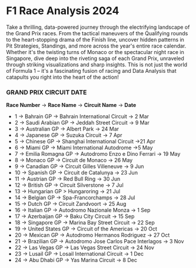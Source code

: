 # F1 Race Analysis 2024

Take a thrilling, data-powered journey through the electrifying landscape of the Grand Prix races. From the tactical
maneuvers of the Qualifying rounds to the heart-stopping drama of the Finish line, uncover hidden patterns in Pit
Strategies, Standings, and more across the year's entire race calendar. Whether it's the twisting turns of Monaco or
the spectacular night race in Singapore, dive deep into the riveting saga of each Grand Prix, unraveled through
striking visualizations and sharp insights. This is not just the world of Formula 1 – it's a fascinating fusion of
racing and Data Analysis that catapults you right into the heart of the action!

### GRAND PRIX	CIRCUIT	DATE

**Race Number** -> **Race Name** -> **Circuit Name** -> **Date**

* 1 -> Bahrain GP -> Bahrain International Circuit -> 2 Mar
* 2 -> Saudi Arabian GP -> Jeddah Street Circuit -> 9 Mar
* 3 -> Australian GP -> Albert Park -> 24 Mar
* 4 -> Japanese GP -> Suzuka Circuit -> 7 Apr
* 5 -> Chinese GP -> Shanghai International Circuit ->21 Apr
* 6 -> Miami GP -> Miami International Autodrome ->5 May
* 7 -> Emilia Romagna GP -> Autodromo Enzo e Dino Ferrari -> 19 May
* 8 -> Monaco GP -> Circuit de Monaco -> 26 May
* 9 -> Canadian GP -> Circuit Gilles Villeneuve -> 9 Jun
* 10 -> Spanish GP -> Circuit de Catalunya -> 23 Jun
* 11 -> Austrian GP -> Red Bull Ring -> 30 Jun
* 12 -> British GP -> Circuit Silverstone -> 7 Jul
* 13 -> Hungarian GP > Hungaroring -> 21 Jul
* 14 -> Belgian GP -> Spa-Francorchamps -> 28 Jul
* 15 -> Dutch GP -> Circuit Zandvoort -> 25 Aug
* 16 -> Italian GP -> Autodromo Nazionale Monza -> 1 Sep
* 17 -> Azerbaijan GP -> Baku City Circuit -> 15 Sep
* 18 -> Singapore GP -> Marina Bay Street Circuit -> 22 Sep
* 19 -> United States GP -> Circuit of the Americas -> 20 Oct
* 20 -> Mexican GP -> Autodromo Hermanos Rodriguez -> 27 Oct
* 21 -> Brazilian GP -> Autodromo Jose Carlos Pace Interlagos -> 3 Nov
* 22 -> Las Vegas GP -> Las Vegas Street Circuit -> 24 Nov
* 23 -> Lusail GP -> Losail International Circuit -> 1 Dec
* 24 -> Abu Dhabi GP -> Yas Marina Circuit -> 8 Dec
